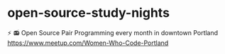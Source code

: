 # open-source-study-nights
⚡ 📻 Open Source Pair Programming every month in downtown Portland https://www.meetup.com/Women-Who-Code-Portland
